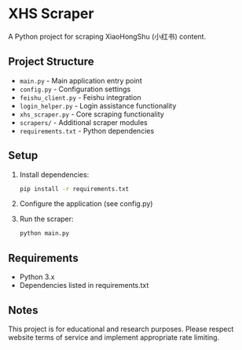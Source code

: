 # XHS Scraper

A Python project for scraping XiaoHongShu (小红书) content.

## Project Structure

- `main.py` - Main application entry point
- `config.py` - Configuration settings
- `feishu_client.py` - Feishu integration
- `login_helper.py` - Login assistance functionality
- `xhs_scraper.py` - Core scraping functionality
- `scrapers/` - Additional scraper modules
- `requirements.txt` - Python dependencies

## Setup

1. Install dependencies:
   ```bash
   pip install -r requirements.txt
   ```

2. Configure the application (see config.py)

3. Run the scraper:
   ```bash
   python main.py
   ```

## Requirements

- Python 3.x
- Dependencies listed in requirements.txt

## Notes

This project is for educational and research purposes. Please respect website terms of service and implement appropriate rate limiting.